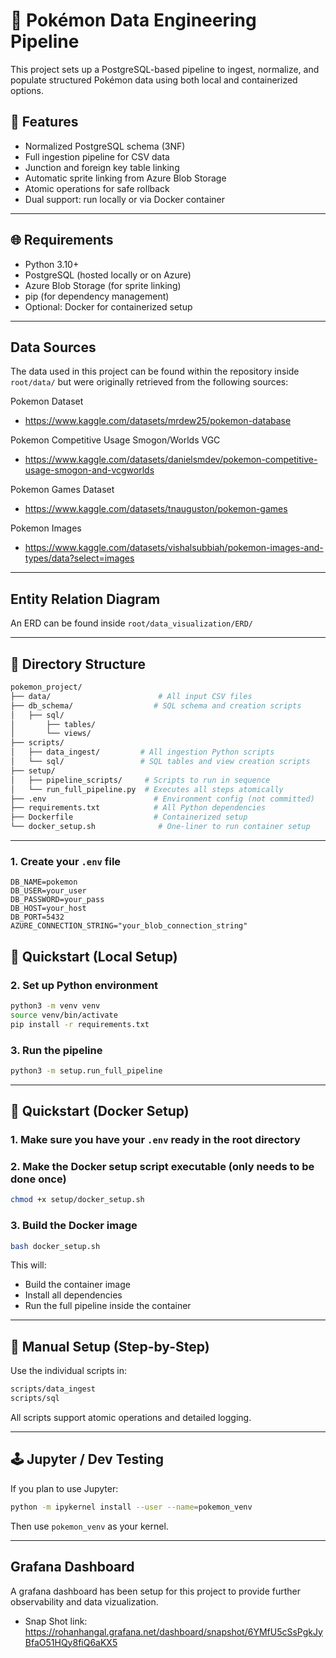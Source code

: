 # 🌟 Pokémon Data Engineering Pipeline

This project sets up a PostgreSQL-based pipeline to ingest, normalize, and populate structured Pokémon data using both local and containerized options.

## 🔧 Features

- Normalized PostgreSQL schema (3NF)
- Full ingestion pipeline for CSV data
- Junction and foreign key table linking
- Automatic sprite linking from Azure Blob Storage
- Atomic operations for safe rollback
- Dual support: run locally or via Docker container

---

## 🌐 Requirements

- Python 3.10+
- PostgreSQL (hosted locally or on Azure)
- Azure Blob Storage (for sprite linking)
- pip (for dependency management)
- Optional: Docker for containerized setup

---

## Data Sources

The data used in this project can be found within the repository inside `root/data/` but were originally retrieved from the following sources:

Pokemon Dataset

- https://www.kaggle.com/datasets/mrdew25/pokemon-database

Pokemon Competitive Usage Smogon/Worlds VGC

- https://www.kaggle.com/datasets/danielsmdev/pokemon-competitive-usage-smogon-and-vcgworlds

Pokemon Games Dataset

- https://www.kaggle.com/datasets/tnauguston/pokemon-games

Pokemon Images

- https://www.kaggle.com/datasets/vishalsubbiah/pokemon-images-and-types/data?select=images

---

## Entity Relation Diagram

An ERD can be found inside `root/data_visualization/ERD/`

---

## 📂 Directory Structure

```bash
pokemon_project/
├── data/                        # All input CSV files
├── db_schema/                  # SQL schema and creation scripts
│   ├── sql/
│       ├── tables/
│       └── views/
├── scripts/
│   ├── data_ingest/         # All ingestion Python scripts
│   └── sql/                 # SQL tables and view creation scripts
├── setup/
│   ├── pipeline_scripts/     # Scripts to run in sequence
│   └── run_full_pipeline.py  # Executes all steps atomically
├── .env                        # Environment config (not committed)
├── requirements.txt            # All Python dependencies
├── Dockerfile                  # Containerized setup
└── docker_setup.sh              # One-liner to run container setup
```

---

### 1. Create your `.env` file

```dotenv
DB_NAME=pokemon
DB_USER=your_user
DB_PASSWORD=your_pass
DB_HOST=your_host
DB_PORT=5432
AZURE_CONNECTION_STRING="your_blob_connection_string"
```

## 🚀 Quickstart (Local Setup)

### 2. Set up Python environment

```bash
python3 -m venv venv
source venv/bin/activate
pip install -r requirements.txt
```

### 3. Run the pipeline

```bash
python3 -m setup.run_full_pipeline
```

---

## 🧱 Quickstart (Docker Setup)

### 1. Make sure you have your `.env` ready in the root directory

### 2. Make the Docker setup script executable (only needs to be done once)

```bash
chmod +x setup/docker_setup.sh
```

### 3. Build the Docker image

```bash
bash docker_setup.sh
```

This will:

- Build the container image
- Install all dependencies
- Run the full pipeline inside the container

---

## 🚪 Manual Setup (Step-by-Step)

Use the individual scripts in:

```bash
scripts/data_ingest
scripts/sql
```

All scripts support atomic operations and detailed logging.

---

## 🕹️ Jupyter / Dev Testing

If you plan to use Jupyter:

```bash
python -m ipykernel install --user --name=pokemon_venv
```

Then use `pokemon_venv` as your kernel.

---

## Grafana Dashboard

A grafana dashboard has been setup for this project to provide further observability and data vizualization.

- Snap Shot link: https://rohanhangal.grafana.net/dashboard/snapshot/6YMfU5cSsPgkJyBfaO51HQy8fiQ6aKX5

